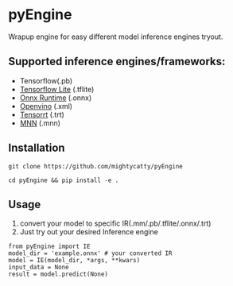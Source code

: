 # pyEngine

Wrapup engine for easy different model inference engines tryout.

## Supported inference engines/frameworks:

- Tensorflow(.pb)
- [Tensorflow Lite](https://www.tensorflow.org/lite) (.tflite)
- [Onnx Runtime](https://github.com/microsoft/onnxruntime) (.onnx)
- [Openvino](https://software.intel.com/en-us/openvino-toolkit) (.xml)
- [Tensorrt](https://developer.nvidia.com/tensorrt) (.trt)
- [MNN](https://github.com/alibaba/MNN) (.mnn)

## Installation
`
git clone https://github.com/mightycatty/pyEngine
`

`cd pyEngine && pip install -e .`

## Usage

1. convert your model to specific IR(.mm/.pb/.tflite/.onnx/.trt)
2. Just try out your desired Inference engine

```
from pyEngine import IE
model_dir = 'example.onnx' # your converted IR
model = IE(model_dir, *args, **kwars)
input_data = None
result = model.predict(None)
```



